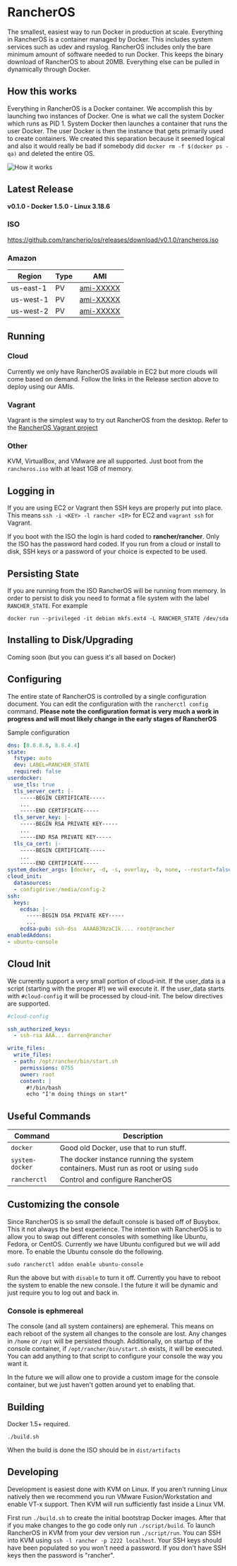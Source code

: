 # RancherOS

The smallest, easiest way to run Docker in production at scale.  Everything in RancherOS is a container managed by Docker.  This includes system services such as udev and rsyslog.  RancherOS includes only the bare minimum amount of software needed to run Docker.  This keeps the binary download of RancherOS to about 20MB.  Everything else can be pulled in dynamically through Docker.

## How this works

Everything in RancherOS is a Docker container.  We accomplish this by launching two instances of
Docker.  One is what we call the system Docker which runs as PID 1.  System Docker then launches
a container that runs the user Docker.  The user Docker is then the instance that gets primarily
used to create containers.  We created this separation because it seemed logical and also
it would really be bad if somebody did `docker rm -f $(docker ps -qa)` and deleted the entire OS.

![How it works](docs/rancheros.png "How it works")


## Latest Release

**v0.1.0 - Docker 1.5.0 - Linux 3.18.6**

### ISO
 https://github.com/rancherio/os/releases/download/v0.1.0/rancheros.iso

### Amazon

Region | Type | AMI |
-------|------|------
us-east-1 | PV | [ami-XXXXX](https://console.aws.amazon.com/ec2/home?region=us-east-1#launchAmi=ami-XXXX)
us-west-1 | PV | [ami-XXXXX](https://console.aws.amazon.com/ec2/home?region=us-west-1#launchAmi=ami-XXXX)
us-west-2 | PV | [ami-XXXXX](https://console.aws.amazon.com/ec2/home?region=us-west-2#launchAmi=ami-XXXX)

## Running

### Cloud

Currently we only have RancherOS available in EC2 but more clouds will come based on demand.  Follow the links in the Release section above to deploy using our AMIs.

### Vagrant

Vagrant is the simplest way to try out RancherOS from the desktop.  Refer to the [RancherOS Vagrant project](https://github.com/rancherio/os-vagrant)

### Other

KVM, VirtualBox, and VMware are all supported.  Just
boot from the `rancheros.iso` with at least 1GB of memory.

## Logging in

If you are using EC2 or Vagrant then SSH keys are properly put into place.  This means `ssh -i <KEY> -l rancher <IP>` for EC2 and `vagrant ssh` for Vagrant.

If you boot with the ISO the login is hard coded to **rancher/rancher**.  Only the ISO has the password hard coded.  If you run from a cloud or install to disk, SSH keys or a password of your choice is expected to be used.

## Persisting State

If you are running from the ISO RancherOS will be running from memory.  In order to persist to disk you need to format a file system with the label `RANCHER_STATE`.  For example

    docker run --privileged -it debian mkfs.ext4 -L RANCHER_STATE /dev/sda

## Installing to Disk/Upgrading

Coming soon (but you can guess it's all based on Docker)

## Configuring

The entire state of RancherOS is controlled by a single configuration document.
You can edit the configuration with the `rancherctl config` command.  **Please note the configuration format is very much a work in progress and will most likely change in the early stages of RancherOS**

Sample configuration

```yaml
dns: [8.8.8.8, 8.8.4.4]
state:
  fstype: auto
  dev: LABEL=RANCHER_STATE
  required: false
userdocker:
  use_tls: true
  tls_server_cert: |-
    -----BEGIN CERTIFICATE-----
    ...
    -----END CERTIFICATE-----
  tls_server_key: |-
    -----BEGIN RSA PRIVATE KEY-----
    ...
    -----END RSA PRIVATE KEY-----
  tls_ca_cert: |-
    -----BEGIN CERTIFICATE-----
    ...
    -----END CERTIFICATE-----
system_docker_args: [docker, -d, -s, overlay, -b, none, --restart=false, -H, 'unix:///var/run/system-docker.sock']
cloud_init:
  datasources:
  - configdrive:/media/config-2
ssh:
  keys:
    ecdsa: |-
      -----BEGIN DSA PRIVATE KEY-----
      ...
    ecdsa-pub: ssh-dss  AAAAB3NzaC1k.... root@rancher
enabledAddons:
- ubuntu-console

```

## Cloud Init

We currently support a very small portion of cloud-init.  If the user_data is a script (starting with the proper #!<interpreter>) we will execute it.  If the user_data starts with `#cloud-config` it will be processed by cloud-init.  The below directives are supported.

```yaml
#cloud-config

ssh_authorized_keys:
  - ssh-rsa AAA... darren@rancher

write_files:
  write_files:
  - path: /opt/rancher/bin/start.sh
    permissions: 0755
    owner: root
    content: |
      #!/bin/bash
      echo "I'm doing things on start"

```

## Useful Commands

Command | Description
--------|------------
`docker` | Good old Docker, use that to run stuff.
`system-docker` | The docker instance running the system containers.  Must run as root or using `sudo`
`rancherctl` | Control and configure RancherOS

## Customizing the console

Since RancherOS is so small the default console is based off of Busybox.  This it not always the best experience.  The intention with RancherOS is to allow you to swap out different consoles with something like Ubuntu, Fedora, or CentOS.  Currently we have Ubuntu configured but we will add more.  To enable the Ubuntu console do the following.

    sudo rancherctl addon enable ubuntu-console

 Run the above but with `disable` to turn it off.  Currently you have to reboot the system to enable the new console.  I the future it will be dynamic and just require you to log out and back in.

### Console is ephmereal

The console (and all system containers) are ephemeral.  This means on each reboot of the system all changes to the console are lost.  Any changes in `/home` or `/opt` will be persisted though.  Additionally, on startup of the console container, if `/opt/rancher/bin/start.sh` exists, it will be executed.  You can add anything to that script to configure your console the way you want it.

In the future we will allow one to provide a custom image for the console container, but we just haven't gotten around yet to enabling that.

## Building

Docker 1.5+ required.

    ./build.sh

When the build is done the ISO should be in `dist/artifacts`

## Developing

Development is easiest done with KVM on Linux.  If you aren't running Linux natively then we recommend you run VMware Fusion/Workstation and enable VT-x support.  Then KVM will run sufficiently fast inside a Linux VM.

First run `./build.sh` to create the initial bootstrap Docker images.  After that if you make changes to the go code only run `./script/build`.  To launch RancherOS in KVM from your dev version run `./script/run`.  You can SSH into KVM using `ssh -l rancher -p 2222 localhost`.  Your SSH keys should have been populated so you won't need a password.  If you don't have SSH keys then the password is "rancher".
